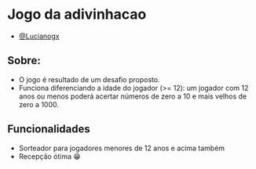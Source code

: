 # Jogo da adivinhacao


- [@Lucianogx](https://github.com/Lucianogx)

## Sobre:
- O jogo é resultado de um desafio proposto.
- Funciona diferenciando a idade do jogador (>= 12): um jogador com 12 anos ou menos poderá acertar números de zero a 10 e mais velhos de zero a 1000.

## Funcionalidades

- Sorteador para jogadores menores de 12 anos e acima também
- Recepção ótima 😁


